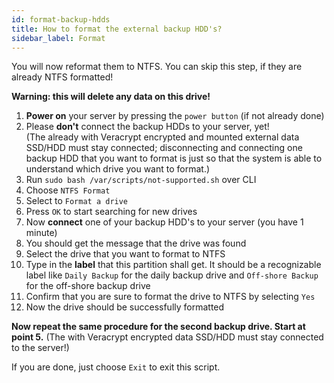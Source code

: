 ```yaml
---
id: format-backup-hdds
title: How to format the external backup HDD's?
sidebar_label: Format
---
```


You will now reformat them to NTFS. You can skip this step, if they are already NTFS formatted!

**Warning: this will delete any data on this drive!**
1. **Power on** your server by pressing the `power button` (if not already done)
1. Please **don't** connect the backup HDDs to your server, yet!<br/>
(The already with Veracrypt encrypted and mounted external data SSD/HDD must stay connected; disconnecting and connecting one backup HDD that you want to format is just so that the system is able to understand which drive you want to format.)
1. Run `sudo bash /var/scripts/not-supported.sh` over CLI
1. Choose `NTFS Format`
1. Select to `Format a drive`
1. Press `OK` to start searching for new drives
1. Now **connect** one of your backup HDD's to your server (you have 1 minute)
1. You should get the message that the drive was found
1. Select the drive that you want to format to NTFS
1. Type in the **label** that this partition shall get. It should be a recognizable label like `Daily Backup` for the daily backup drive and `Off-shore Backup` for the off-shore backup drive 
1. Confirm that you are sure to format the drive to NTFS by selecting `Yes`
1. Now the drive should be successfully formatted

**Now repeat the same procedure for the second backup drive. Start at point 5.**
(The with Veracrypt encrypted data SSD/HDD must stay connected to the server!)

If you are done, just choose `Exit` to exit this script.